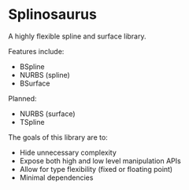 # Splinosaurus

A highly flexible spline and surface library.

Features include:
- BSpline
- NURBS (spline)
- BSurface

Planned:
- NURBS (surface)
- TSpline

The goals of this library are to:
- Hide unnecessary complexity
- Expose both high and low level manipulation APIs
- Allow for type flexibility (fixed or floating point)
- Minimal dependencies